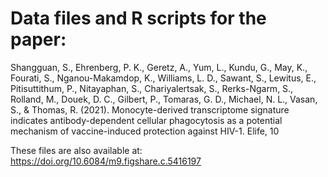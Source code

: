 # Data files and R scripts for the paper:

Shangguan, S., Ehrenberg, P. K., Geretz, A., Yum, L., Kundu, G., May, K., Fourati, S., Nganou-Makamdop, K., Williams, L. D., Sawant, S., Lewitus, E., Pitisuttithum, P., Nitayaphan, S., Chariyalertsak, S., Rerks-Ngarm, S., Rolland, M., Douek, D. C., Gilbert, P., Tomaras, G. D., Michael, N. L., Vasan, S., & Thomas, R. (2021). Monocyte-derived transcriptome signature indicates antibody-dependent cellular phagocytosis as a potential mechanism of vaccine-induced protection against HIV-1. Elife, 10

These files are also available at: https://doi.org/10.6084/m9.figshare.c.5416197
